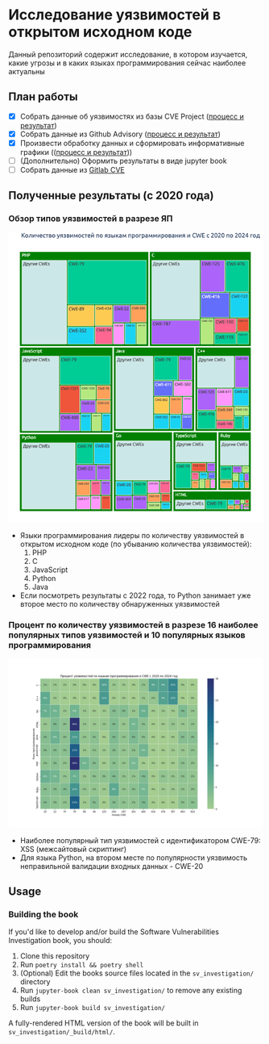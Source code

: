 # Исследование уязвимостей в открытом исходном коде

Данный репозиторий содержит исследование, в котором изучается, какие угрозы и в каких языках программирования сейчас наиболее актуальны

## План работы

- [x] Собрать данные об уязвимостях из базы CVE Project ([процесс и результат](sv_investigation/cve_project_process.ipynb))
- [x] Собрать данные из Github Advisory ([процесс и результат](sv_investigation/github_advisory_process.ipynb))
- [x] Произвести обработку данных и сформировать информативные графики (([процесс и результат](sv_investigation/process_cve_data.ipynb)))
- [ ] (Дополнительно) Оформить результаты в виде jupyter book
- [ ] Собрать данные из [Gitlab CVE](https://gitlab.com/gitlab-org/cves)

## Полученные результаты (с 2020 года)

### Обзор типов уязвимостей в разрезе ЯП

![Типы уязвимостей в разрезе ЯП](sv_investigation/images/cwe_language_treemap.png)

- Языки программирования лидеры по количеству уязвимостей в открытом исходном коде (по убыванию количества уязвимостей):
    1. PHP
    2. C
    3. JavaScript
    4. Python
    5. Java
- Если посмотреть результаты с 2022 года, то Python занимает уже второе место по количеству обнаруженных уязвимостей

### Процент по количеству уязвимостей в разрезе 16 наиболее популярных типов уязвимостей и 10 популярных языков программирования

![](sv_investigation/images/cwe_language_heatmap.png)

- Наиболее популярный тип уязвимостей с идентификатором CWE-79: XSS (межсайтовый скриптинг)
- Для языка Python, на втором месте по популярности уязвимость неправильной валидации входных данных - CWE-20

## Usage

### Building the book

If you'd like to develop and/or build the Software Vulnerabilities Investigation book, you should:

1. Clone this repository
2. Run `poetry install && poetry shell`
3. (Optional) Edit the books source files located in the `sv_investigation/` directory
4. Run `jupyter-book clean sv_investigation/` to remove any existing builds
5. Run `jupyter-book build sv_investigation/`

A fully-rendered HTML version of the book will be built in `sv_investigation/_build/html/`.
